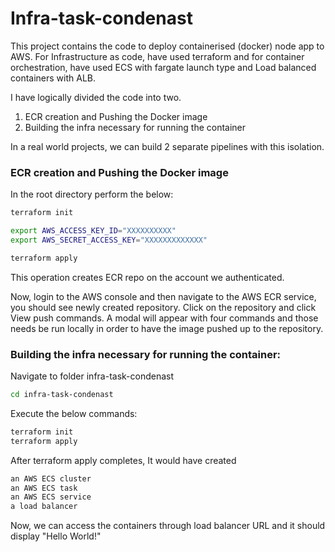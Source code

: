 # Infra-task-condenast
This project contains the code to deploy containerised (docker) node app to AWS. For Infrastructure as code, have used terraform and for container orchestration, have used ECS with fargate launch type and Load balanced containers with ALB.

I have logically divided the code into two.

1. ECR creation and Pushing the Docker image
2. Building the infra necessary for running the container

In a real world projects, we can build 2 separate pipelines with this isolation.

### ECR creation and Pushing the Docker image

In the root directory perform the below:

```bash
terraform init 

export AWS_ACCESS_KEY_ID="XXXXXXXXXX" 
export AWS_SECRET_ACCESS_KEY="XXXXXXXXXXXXX" 

terraform apply 
```
This operation creates ECR repo on the account we authenticated.

Now, login to the AWS console and then navigate to the AWS ECR service, you should see newly created repository. Click on the repository and click View push commands. A modal will appear with four commands and those needs be run locally in order to have the image pushed up to the repository. 


### Building the infra necessary for running the container:

Navigate to folder infra-task-condenast

```bash
cd infra-task-condenast
```

Execute the below commands:

```bash
terraform init
terraform apply 
```
After terraform apply completes, It would have created 

```bash
an AWS ECS cluster 
an AWS ECS task
an AWS ECS service
a load balancer
```

Now, we can access the containers through load balancer URL and it should display "Hello World!"
